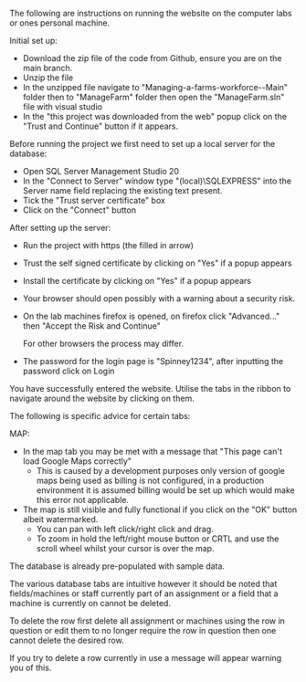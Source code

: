 The following are instructions on running the website on the computer labs or ones personal machine.

Initial set up:
 - Download the zip file of the code from Github, ensure you are on the main branch.
 - Unzip the file
 - In the unzipped file navigate to "Managing-a-farms-workforce--Main" folder then to "ManageFarm" folder then open the "ManageFarm.sln" file with visual studio
 - In the "this project was downloaded from the web" popup click on the "Trust and Continue" button if it appears.

Before running the project we first need to set up a local server for the database:
 - Open SQL Server Management Studio 20
 - In the "Connect to Server" window type "(local)\SQLEXPRESS" into the Server name field replacing the existing text present.
 - Tick the "Trust server certificate" box
 - Click on the "Connect" button

After setting up the server:
 - Run the project with https (the filled in arrow)
 - Trust the self signed certificate by clicking on "Yes" if a popup appears
 - Install the certificate by clicking on "Yes" if a popup appears
 - Your browser should open possibly with a warning about a security risk.
  - On the lab machines firefox is opened, on firefox click "Advanced..." then "Accept the Risk and Continue"

    For other browsers the process may differ.
 - The password for the login page is "Spinney1234", after inputting the password click on Login

You have successfully entered the website.
Utilise the tabs in the ribbon to navigate around the website by clicking on them.

The following is specific advice for certain tabs:

MAP:
 - In the map tab you may be met with a message that "This page can't load Google Maps correctly"
    - This is caused by a development purposes only version of google maps being used as billing is not configured, in a production environment it is assumed billing would be set up which would make this error not applicable.
 - The map is still visible and fully functional if you click on the "OK" button albeit watermarked.
    - You can pan with left click/right click and drag.
    - To zoom in hold the left/right mouse button or CRTL and use the scroll wheel whilst your cursor is over the map.

The database is already pre-populated with sample data.

The various database tabs are intuitive however it should be noted that fields/machines or staff currently part of an assignment or a field that a machine is currently on cannot be deleted.

To delete the row first delete all assignment or machines using the row in question or edit them to no longer require the row in question then one cannot delete the desired row.

If you try to delete a row currently in use a message will appear warning you of this.
